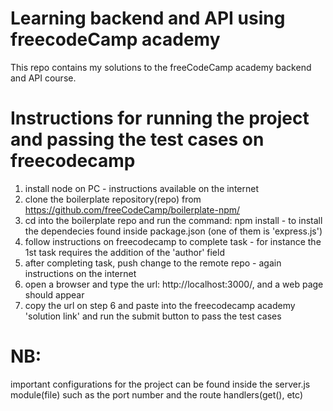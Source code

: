 # Learning backend and API using freecodeCamp academy
This repo  contains  my solutions to the freeCodeCamp academy backend and API course. 

# Instructions for running the project and passing the test cases on freecodecamp
1. install node on PC - instructions available on the internet
2. clone the boilerplate repository(repo) from https://github.com/freeCodeCamp/boilerplate-npm/
3. cd into the boilerplate repo and run the command: npm install - to install the dependecies found inside package.json (one of them is 'express.js')
4. follow instructions on freecodecamp to complete task - for instance the 1st task requires the addition of the 'author' field
5. after completing task, push change to the remote repo - again instructions on the internet
6. open a browser and type the url: http://localhost:3000/,  and a web page should appear
7. copy the url on step 6 and paste into the freecodecamp academy 'solution link' and run the submit button to pass the test cases 


# NB:
important configurations for the project can be found inside the server.js module(file) such as the port number and the route handlers(get(), etc)
